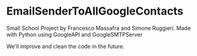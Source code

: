 # EmailSenderToAllGoogleContacts


Small School Project by Francesco Massafra and Simone Ruggieri.
Made with Python using GoogleAPI and GoogleSMTPServer


We'll improve and clean the code in the future.

